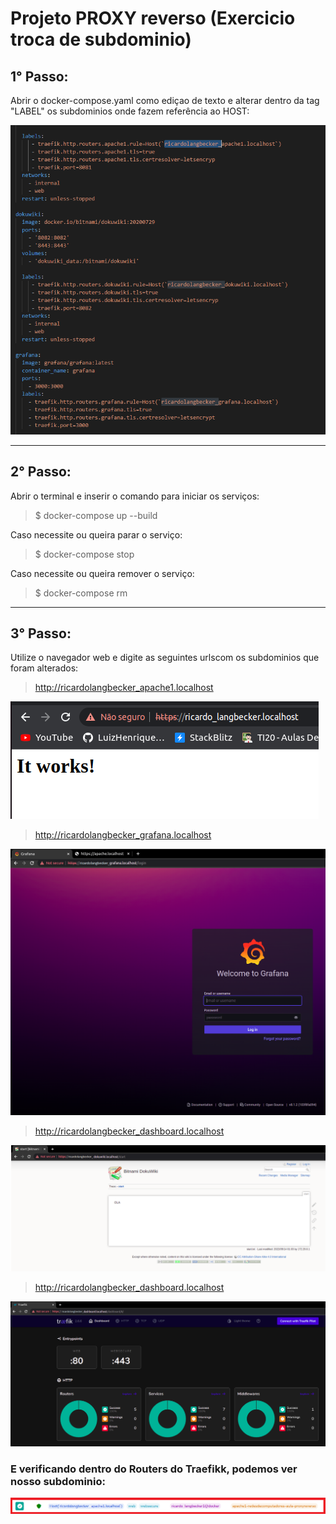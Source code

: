 














# Projeto PROXY reverso  (Exercicio troca de subdominio)

## 1° Passo:

Abrir o docker-compose.yaml como ediçao de texto e alterar dentro da tag "LABEL" os subdominios onde fazem referência ao HOST:


![Testando o Apache](doc/dockercompose_subdominios.png) 

 ***

 ## 2° Passo:
 Abrir o terminal e inserir o comando para iniciar os serviços:

 > $ docker-compose up --build

 Caso necessite ou queira parar o serviço:

> $ docker-compose stop

 Caso necessite ou queira remover o serviço:
> $ docker-compose rm
***

 ## 3° Passo:

Utilize o navegador web e digite as seguintes urlscom os subdominios que foram alterados:

> http://ricardolangbecker_apache1.localhost

![Verificando o Apache](doc/subdominio_ricado.png) 



 > http://ricardolangbecker_grafana.localhost


 ![Verificando o Grafana](doc/grafana.png) 


  > http://ricardolangbecker_dashboard.localhost



 ![Verificando o DocuWiki](doc/DocuWiki.png) 



  > http://ricardolangbecker_dashboard.localhost



 ![Verificando o Traefik](doc/traefik.png) 



### E verificando dentro do Routers do Traefikk, podemos ver nosso subdominio:


 ![Verificando o Traefik](doc/dashboard_traefik2.png) 

